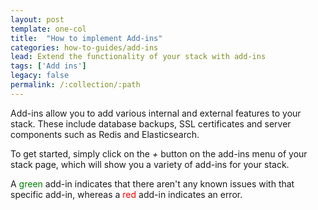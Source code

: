 ```yaml
---
layout: post
template: one-col
title:  "How to implement Add-ins"
categories: how-to-guides/add-ins
lead: Extend the functionality of your stack with add-ins
tags: ['Add ins']
legacy: false
permalink: /:collection/:path
---
```




Add-ins allow you to add various internal and external features to your stack. These include database backups, SSL certificates and server components such as Redis and Elasticsearch.

To get started, simply click on the _+_ button on the add-ins menu of your stack page, which will show you a variety of add-ins for your stack.

A <span style="color:green">green</span> add-in indicates that there aren't any known issues with that specific add-in, whereas a <span style="color:red">red</span> add-in indicates an error.

